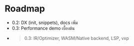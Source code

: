 # Roadmap

- 0.2: DX (init, snippets), docs เพิ่ม
- 0.3: Performance demo เบื้องต้น
- >0.3: IR/Optimizer, WASM/Native backend, LSP, vxp
